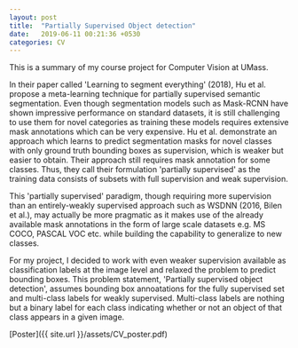 ```yaml
---
layout: post
title:  "Partially Supervised Object detection"
date:   2019-06-11 00:21:36 +0530
categories: CV
---
```


This is a summary of my course project for Computer Vision at UMass. 

In their paper called 'Learning to segment everything' (2018), Hu et al. propose a meta-learning technique for partially supervised semantic segmentation. Even though segmentation models such as Mask-RCNN have shown impressive performance on standard datasets, it is still challenging to use them for novel categories as training these models requires extensive mask annotations which can be very expensive. Hu et al. demonstrate an approach which learns to predict segmentation masks for novel classes with only ground truth bounding boxes as supervision, which is weaker but easier to obtain. Their approach still requires mask annotation for some classes. Thus, they call their formulation 'partially supervised' as the training data consists of subsets with full supervision and weak supervision. 

This 'partially supervised' paradigm, though requiring more supervision than an entirely-weakly supervised approach such as WSDNN (2016, Bilen et al.), may actually be more pragmatic as it makes use of the already available mask annotations in the form of large scale datasets e.g. MS COCO, PASCAL VOC etc. while building the capability to generalize to new classes.

For my project, I decided to work with even weaker supervision available as classification labels at the image level and relaxed the problem to predict bounding boxes. This problem statement, 'Partially supervised object detection', assumes bounding box annoatations for the fully supervised set and multi-class labels for weakly supervised. Multi-class labels are nothing but a binary label for each class indicating whether or not an object of that class appears in a given image. 

[Poster]({{ site.url }}/assets/CV_poster.pdf)


